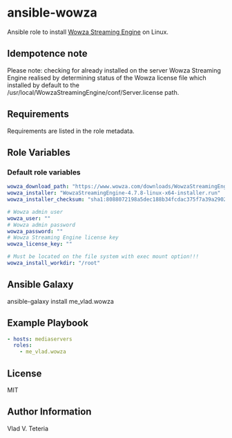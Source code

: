# ansible-wowza

Ansible role to install [Wowza Streaming Engine](https://www.wowza.com/products/streaming-engine) on Linux.

## Idempotence note

Please note: checking for already installed on the server Wowza Streaming Engine realised by determining status of the Wowza license file which installed by default to the /usr/local/WowzaStreamingEngine/conf/Server.license path.

## Requirements

Requirements are listed in the role metadata.

## Role Variables

### Default role variables

``` yaml
wowza_download_path: "https://www.wowza.com/downloads/WowzaStreamingEngine-4-7-8/"
wowza_installer: "WowzaStreamingEngine-4.7.8-linux-x64-installer.run"
wowza_installer_checksum: "sha1:8088072198a5dec188b34fcdac375f7a39a29028"

# Wowza admin user
wowza_user: ""
# Wowza admin password
wowza_password: ""
# Wowza Streaming Engine license key
wowza_license_key: ""

# Must be located on the file system with exec mount option!!!
wowza_install_workdir: "/root"
```

## Ansible Galaxy

ansible-galaxy install me_vlad.wowza


## Example Playbook

``` yaml
- hosts: mediaservers
  roles:
    - me_vlad.wowza
```

## License

MIT

## Author Information

Vlad V. Teteria
